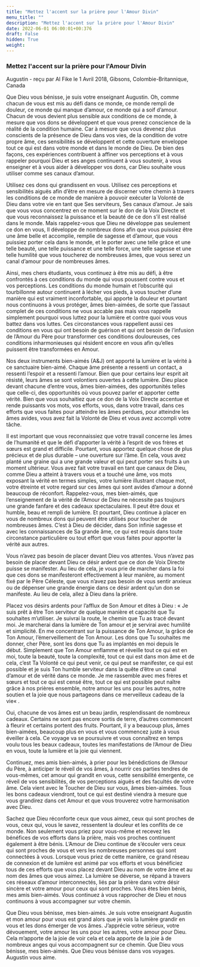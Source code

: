 ```yaml
---
title: "Mettez l'accent sur la prière pour l'Amour Divin"
menu_title: ""
description: "Mettez l'accent sur la prière pour l'Amour Divin"
date: 2022-06-01 06:00:01+00:376
draft: False
hidden: True
weight:
---
```

### Mettez l'accent sur la prière pour l'Amour Divin

Augustin - reçu par Al Fike le 1 Avril 2018, Gibsons, Colombie-Britannique, Canada

Que Dieu vous bénisse, je suis votre enseignant Augustin. Oh, comme chacun de vous est mis au défi dans ce monde, ce monde rempli de douleur, ce monde qui manque d’amour, ce monde qui a soif d’amour. Chacun de vous devient plus sensible aux conditions de ce monde, à mesure que vos dons se développent et que vous prenez conscience de la réalité de la condition humaine. Car à mesure que vous devenez plus conscients de la présence de Dieu dans vos vies, de la condition de votre propre âme, ces sensibilités se développent et cette ouverture enveloppe tout ce qui est dans votre monde et dans le monde de Dieu. De bien des façons, ces expériences contribuent à affiner vos perceptions et à vous rappeler pourquoi Dieu et ses anges continuent à vous soutenir, à vous enseigner et à vous aider à développer vos dons, car Dieu souhaite vous utiliser comme ses canaux d’amour.

Utilisez ces dons qui grandissent en vous. Utilisez ces perceptions et sensibilités aiguës afin d’être en mesure de discerner votre chemin à travers les conditions de ce monde de manière à pouvoir exécuter la Volonté de Dieu dans votre vie en tant que Ses serviteurs, Ses canaux d’amour. Je sais que vous vous concentrez en ce moment sur le don de la Voix Directe et que vous reconnaissez la puissance et la beauté de ce don s’il est réalisé dans le monde. Mais rappelez-vous que Dieu ne développe pas seulement ce don en vous, Il développe de nombreux dons afin que vous puissiez être une âme belle et accomplie, remplie de sagesse et d’amour, que vous puissiez porter cela dans le monde, et le porter avec une telle grâce et une telle beauté, une telle puissance et une telle force, une telle sagesse et une telle humilité que vous toucherez de nombreuses âmes, que vous serez un canal d’amour pour de nombreuses âmes.

Ainsi, mes chers étudiants, vous continuez à être mis au défi, à être confrontés à ces conditions du monde qui vous poussent contre vous et vos perceptions. Les conditions du monde humain et l’obscurité qui tourbillonne autour continuent à lécher vos pieds, à vous toucher d’une manière qui est vraiment inconfortable, qui apporte la douleur et pourtant nous continuons à vous protéger, âmes bien-aimées, de sorte que l’assaut complet de ces conditions ne vous accable pas mais vous rappelle simplement pourquoi vous luttez pour la lumière et contre quoi vous vous battez dans vos luttes. Ces circonstances vous rappellent aussi ces conditions en vous qui ont besoin de guérison et qui ont besoin de l’infusion de l’Amour du Père pour transformer ces conditions douloureuses, ces conditions inharmonieuses qui résident encore en vous afin qu’elles puissent être transformées en Amour.

Nos deux instruments bien-aimés (A&J) ont apporté la lumière et la vérité à ce sanctuaire bien-aimé. Chaque âme présente a ressenti un contact, a ressenti l’espoir et a ressenti l’amour. Bien que pour certains leur esprit ait résisté, leurs âmes se sont volontiers ouvertes à cette lumière. Dieu place devant chacune d’entre vous, âmes bien-aimées, des opportunités telles que celle-ci, des opportunités où vous pouvez parler et apporter cette vérité. Bien que vous souhaitiez que ce don de la Voix Directe accentue et rende puissants vos mots, vos efforts, vous, dans votre travail, dans ces efforts que vous faites pour atteindre les âmes perdues, pour atteindre les âmes avides, vous avez fait la Volonté de Dieu et vous avez accompli votre tâche.

Il est important que vous reconnaissiez que votre travail concerne les âmes de l’humanité et que le défi d’apporter la vérité à l’esprit de vos frères et sœurs est grand et difficile. Pourtant, vous apportez quelque chose de plus précieux et de plus durable – une ouverture sur l’âme. En cela, vous avez planté une graine qui a une grande valeur et qui peut porter ses fruits à un moment ultérieur. Vous avez fait votre travail en tant que canaux de Dieu, comme Dieu a atteint à travers vous et a touché une âme, vos mots exposant la vérité en termes simples, votre lumière illustrant chaque mot, votre étreinte et votre regard sur ces âmes qui sont avides d’amour a donné beaucoup de réconfort. Rappelez-vous, mes bien-aimés, que l’enseignement de la vérité de l’Amour de Dieu ne nécessite pas toujours une grande fanfare et des cadeaux spectaculaires. Il peut être doux et humble, beau et rempli de lumière. Et pourtant, Dieu continue à placer en vous de nombreux dons qui peuvent être utilisés pour toucher de nombreuses âmes. C’est à Dieu de décider, dans Son infinie sagesse et avec les connaissances de Sa grande âme, ce qui est requis dans toute circonstance particulière ou tout effort que vous faites pour apporter la vérité aux autres.

Vous n’avez pas besoin de placer devant Dieu vos attentes. Vous n’avez pas besoin de placer devant Dieu ce désir ardent que ce don de Voix Directe puisse se manifester. Au lieu de cela, je vous prie de marcher dans la foi que ces dons se manifesteront effectivement à leur manière, au moment fixé par le Père Céleste, que vous n’avez pas besoin de vous sentir anxieux ou de dépenser une grande énergie dans ce désir ardent qu’un don se manifeste. Au lieu de cela, allez à Dieu dans la prière.

Placez vos désirs ardents pour l’afflux de Son Amour et dites à Dieu : « Je suis prêt à être Ton serviteur de quelque manière et capacité que Tu souhaites m’utiliser. Je suivrai la route, le chemin que Tu as tracé devant moi. Je marcherai dans la lumière de Ton amour et je servirai avec humilité et simplicité. En me concentrant sur la puissance de Ton Amour, la grâce de Ton Amour, l’émerveillement de Ton Amour. Les dons que Tu souhaites me donner, cher Père, sont les dons que Tu as implantés en moi depuis le début. Simplement que Ton Amour enflamme et réveille tout ce qui est en moi, toute la beauté, toute la complexité, tout ce qui est dans mon âme et de cela, c’est Ta Volonté ce qui peut venir, ce qui peut se manifester, ce qui est possible et je suis Ton humble serviteur dans la quête d’être un canal d’amour et de vérité dans ce monde. Je me rassemble avec mes frères et sœurs et tout ce qui est censé être, tout ce qui est possible peut naître grâce à nos prières ensemble, notre amour les uns pour les autres, notre soutien et la joie que nous partageons dans ce merveilleux cadeau de la vie« .

Oui, chacune de vos âmes est un beau jardin, resplendissant de nombreux cadeaux. Certains ne sont pas encore sortis de terre, d’autres commencent à fleurir et certains portent des fruits. Pourtant, il y a beaucoup plus, âmes bien-aimées, beaucoup plus en vous et vous commencez juste à vous éveiller à cela. Ce voyage va se poursuivre et vous connaîtrez en temps voulu tous les beaux cadeaux, toutes les manifestations de l’Amour de Dieu en vous, toute la lumière et la joie qui viennent.

Continuez, mes amis bien-aimés, à prier pour les bénédictions de l’Amour du Père, à anticiper le réveil de vos âmes, à nourrir ces parties tendres de vous-mêmes, cet amour qui grandit en vous, cette sensibilité émergente, ce réveil de vos sensibilités, de vos perceptions aiguës et des facultés de votre âme. Cela vient avec le Toucher de Dieu sur vous, âmes bien-aimées. Tous les bons cadeaux viendront, tout ce qui est destiné viendra à mesure que vous grandirez dans cet Amour et que vous trouverez votre harmonisation avec Dieu.

Sachez que Dieu réconforte ceux que vous aimez, ceux qui sont proches de vous, ceux qui, vous le savez, ressentent la douleur et les conflits de ce monde. Non seulement vous priez pour vous-même et recevez les bénéfices de vos efforts dans la prière, mais vos proches continuent également à être bénis. L’Amour de Dieu continue de s’écouler vers ceux qui sont proches de vous et vers les nombreuses personnes qui sont connectées à vous. Lorsque vous priez de cette manière, ce grand réseau de connexion et de lumière est animé par vos efforts et vous bénéficiez tous de ces efforts que vous placez devant Dieu au nom de votre âme et au nom des âmes que vous aimez. La lumière se déverse, se répand à travers ces réseaux d’amour interconnectés, liés par la prière dans votre désir sincère et votre amour pour ceux qui sont proches. Vous êtes bien bénis, mes amis bien-aimés. Vous continuez à vous rapprocher de Dieu et nous continuons à vous accompagner sur votre chemin.

Que Dieu vous bénisse, mes bien-aimés. Je suis votre enseignant Augustin et mon amour pour vous est grand alors que je vois la lumière grandir en vous et les dons émerger de vos âmes. J’apprécie votre sérieux, votre dévouement, votre amour les uns pour les autres, votre amour pour Dieu. Cela m’apporte de la joie de voir cela et cela apporte de la joie à de nombreux anges qui vous accompagnent sur ce chemin. Que Dieu vous bénisse, mes bien-aimés. Que Dieu vous bénisse dans vos voyages. Augustin vous aime.



